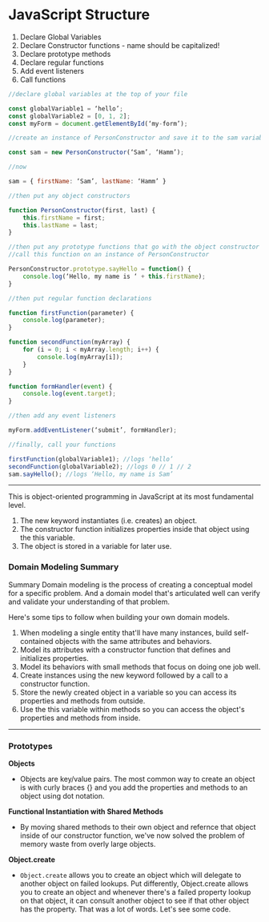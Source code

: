 # JavaScript Structure
1. Declare Global Variables
2. Declare Constructor functions - name should be capitalized!
3. Declare prototype methods
4. Declare regular functions
5. Add event listeners
6. Call functions

```javascript 
//declare global variables at the top of your file 

const globalVariable1 = ‘hello’; 
const globalVariable2 = [0, 1, 2]; 
const myForm = document.getElementById(‘my-form’);

//create an instance of PersonConstructor and save it to the sam variable (note that we can do this before the constructor function declaration)

const sam = new PersonConstructor(‘Sam’, ‘Hamm’); 

//now 

sam = { firstName: ‘Sam’, lastName: ‘Hamm’ }

//then put any object constructors 

function PersonConstructor(first, last) { 
    this.firstName = first; 
    this.lastName = last;
}

//then put any prototype functions that go with the object constructor 
//call this function on an instance of PersonConstructor

PersonConstructor.prototype.sayHello = function() { 
    console.log(‘Hello, my name is ‘ + this.firstName); 
}

//then put regular function declarations 

function firstFunction(parameter) { 
    console.log(parameter);
}

function secondFunction(myArray) { 
    for (i = 0; i < myArray.length; i++) { 
        console.log(myArray[i]); 
    }
}

function formHandler(event) { 
    console.log(event.target);
}

//then add any event listeners 

myForm.addEventListener(‘submit’, formHandler);

//finally, call your functions 

firstFunction(globalVariable1); //logs ‘hello’ 
secondFunction(globalVariable2); //logs 0 // 1 // 2 
sam.sayHello(); //logs ‘Hello, my name is Sam’

```

****

This is object-oriented programming in JavaScript at its most fundamental level.

1. The new keyword instantiates (i.e. creates) an object.
2. The constructor function initializes properties inside that object using the this variable.
3. The object is stored in a variable for later use.

### Domain Modeling Summary

Summary
Domain modeling is the process of creating a conceptual model for a specific problem. And a domain model that's articulated well can verify and validate your understanding of that problem.

Here's some tips to follow when building your own domain models.

1. When modeling a single entity that'll have many instances, build self-contained objects with the same attributes and behaviors.
2. Model its attributes with a constructor function that defines and initializes properties.
3. Model its behaviors with small methods that focus on doing one job well.
4. Create instances using the new keyword followed by a call to a constructor function.
5. Store the newly created object in a variable so you can access its properties and methods from outside.
6. Use the this variable within methods so you can access the object's properties and methods from inside.

***

### Prototypes

**Objects** 

* Objects are key/value pairs. The most common way to create an object is with curly braces {} and you add the properties and methods to an object using dot notation. 

**Functional Instantiation with Shared Methods** 

* By moving shared methods to their own object and refernce that object inside of our constructor function, we've now solved the problem of memory waste from overly large objects. 

**Object.create**
* `Object.create` allows you to create an object which will delegate to another object on failed lookups. Put differently, Object.create allows you to create an object and whenever there's a failed property lookup on that object, it can consult another object to see if that other object has the property. That was a lot of words. Let's see some code.


